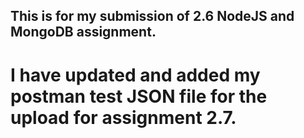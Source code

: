 ## This is for my submission of 2.6 NodeJS and MongoDB assignment.

# I have updated and added my postman test JSON file for the upload for assignment 2.7.
